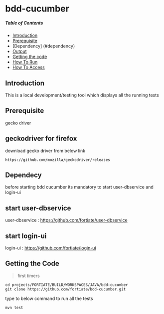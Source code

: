 # bdd-cucumber

##### Table of Contents  
+ [Introduction](#introduction) 
+ [Prerequisite](#prerequisite) 
+ [Dependency] (#dependency)
+ [Output](#output) 
+ [Getting the code](#getting_the_code)
+ [How To Run](#how_to_run)
+ [How To Access](#how_to_access)

<a name="introduction"/>

## Introduction
This is a local development/testing tool which displays all the running tests 

<a name="prerequiste"/> 

## Prerequisite
gecko driver

## geckodriver for firefox

download gecko driver from below link 

    https://github.com/mozilla/geckodriver/releases
    
## Dependecy
 
 before starting bdd cucumber its mandatory to start user-dbservice and login-ui 

## start user-dbservice

 user-dbservice : https://github.com/fortiate/user-dbservice

    
## start login-ui

login-ui : https://github.com/fortiate/login-ui


## Getting the Code

> first timers

    cd projects/FORTIATE/BUILD/WORKSPACES/JAVA/bdd-cucumber
    git clone https://github.com/fortiate/bdd-cucumber.git

type to below command to run all the tests 

    mvn test